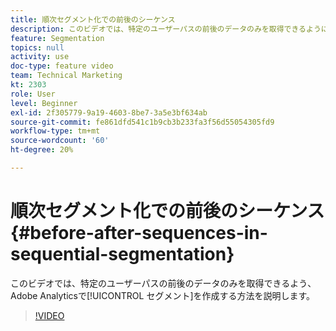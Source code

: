 ```yaml
---
title: 順次セグメント化での前後のシーケンス
description: このビデオでは、特定のユーザーパスの前後のデータのみを取得できるようにAdobe Analyticsでセグメント化する方法を説明します。
feature: Segmentation
topics: null
activity: use
doc-type: feature video
team: Technical Marketing
kt: 2303
role: User
level: Beginner
exl-id: 2f305779-9a19-4603-8be7-3a5e3bf634ab
source-git-commit: fe861dfd541c1b9cb3b233fa3f56d55054305fd9
workflow-type: tm+mt
source-wordcount: '60'
ht-degree: 20%

---
```


# 順次セグメント化での前後のシーケンス {#before-after-sequences-in-sequential-segmentation}

このビデオでは、特定のユーザーパスの前後のデータのみを取得できるよう、Adobe Analyticsで[!UICONTROL セグメント]を作成する方法を説明します。

>[!VIDEO](https://video.tv.adobe.com/v/25400/?quality=12)


